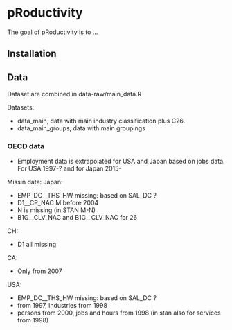 
# pRoductivity

<!-- badges: start -->
<!-- badges: end -->

The goal of pRoductivity is to ...

## Installation



## Data

Dataset are combined in data-raw/main_data.R

Datasets:
 * data_main, data with main industry classification plus C26.
 * data_main_groups, data with main groupings

### OECD data

 * Employment data is extrapolated for USA and Japan based on jobs data. For USA 1997-? and for Japan 2015-
 
Missin data:
 Japan:
- EMP_DC__THS_HW missing: based on SAL_DC ?
- D1__CP_NAC M before 2004
- N is missing (in STAN M-N)
- B1G__CLV_NAC and B1G__CLV_NAC for  26

CH:
- D1 all missing

CA:
- Only from 2007

USA:
- EMP_DC__THS_HW missing: based on SAL_DC ?
- from 1997, industries from 1998
- persons from 2000, jobs and hours from 1998 (in stan also for services from 1998)

